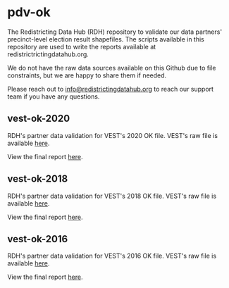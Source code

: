 # pdv-ok

The Redistricting Data Hub (RDH) repository to validate our data partners' precinct-level election result shapefiles. The scripts available in this repository are used to write the reports available at redistrictrictingdatahub.org.

We do not have the raw data sources available on this Github due to file constraints, but we are happy to share them if needed.

Please reach out to info@redistrictingdatahub.org to reach our support team if you have any questions.

## vest-ok-2020

RDH's partner data validation for VEST's 2020 OK file. 
VEST's raw file is available [here](https://dataverse.harvard.edu/file.xhtml?fileId=4750437&version=17.0).

View the final report [here](https://redistrictingdatahub.org/dataset/vest-2020-oklahoma-precinct-and-election-results/).

## vest-ok-2018

RDH's partner data validation for VEST's 2018 OK file. 
VEST's raw file is available [here](https://dataverse.harvard.edu/file.xhtml?persistentId=doi:10.7910/DVN/UBKYRU/8VRHDF&version=47.0).

View the final report [here](https://redistrictingdatahub.org/dataset/vest-2018-oklahoma-precinct-and-election-results/).

## vest-ok-2016

RDH's partner data validation for VEST's 2016 OK file. 
VEST's raw file is available [here](https://dataverse.harvard.edu/file.xhtml?persistentId=doi:10.7910/DVN/NH5S2I/YWS5GV&version=69.0).

View the final report [here](https://redistrictingdatahub.org/dataset/vest-2016-oklahoma-precinct-and-election-results/).
